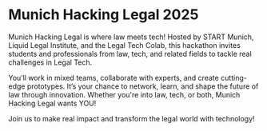# Munich Hacking Legal 2025

Munich Hacking Legal is where law meets tech! Hosted by START Munich, Liquid Legal Institute, and the Legal Tech Colab, this hackathon invites students and professionals from law, tech, and related fields to tackle real challenges in Legal Tech.

You’ll work in mixed teams, collaborate with experts, and create cutting-edge prototypes. It’s your chance to network, learn, and shape the future of law through innovation. Whether you're into law, tech, or both, Munich Hacking Legal wants YOU!

Join us to make real impact and transform the legal world with technology!
